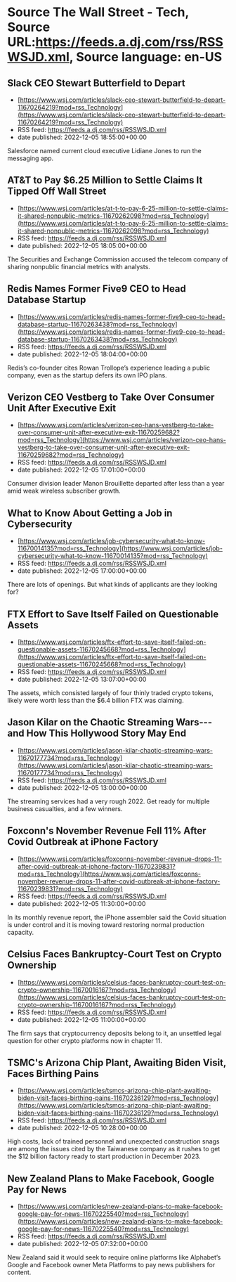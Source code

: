 # Source The Wall Street - Tech, Source URL:https://feeds.a.dj.com/rss/RSSWSJD.xml, Source language: en-US

## Slack CEO Stewart Butterfield to Depart
 - [https://www.wsj.com/articles/slack-ceo-stewart-butterfield-to-depart-11670264219?mod=rss_Technology](https://www.wsj.com/articles/slack-ceo-stewart-butterfield-to-depart-11670264219?mod=rss_Technology)
 - RSS feed: https://feeds.a.dj.com/rss/RSSWSJD.xml
 - date published: 2022-12-05 18:55:00+00:00

Salesforce named current cloud executive Lidiane Jones to run the messaging app.

## AT&T to Pay $6.25 Million to Settle Claims It Tipped Off Wall Street
 - [https://www.wsj.com/articles/at-t-to-pay-6-25-million-to-settle-claims-it-shared-nonpublic-metrics-11670262098?mod=rss_Technology](https://www.wsj.com/articles/at-t-to-pay-6-25-million-to-settle-claims-it-shared-nonpublic-metrics-11670262098?mod=rss_Technology)
 - RSS feed: https://feeds.a.dj.com/rss/RSSWSJD.xml
 - date published: 2022-12-05 18:05:00+00:00

The Securities and Exchange Commission accused the telecom company of sharing nonpublic financial metrics with analysts.

## Redis Names Former Five9 CEO to Head Database Startup
 - [https://www.wsj.com/articles/redis-names-former-five9-ceo-to-head-database-startup-11670263438?mod=rss_Technology](https://www.wsj.com/articles/redis-names-former-five9-ceo-to-head-database-startup-11670263438?mod=rss_Technology)
 - RSS feed: https://feeds.a.dj.com/rss/RSSWSJD.xml
 - date published: 2022-12-05 18:04:00+00:00

Redis’s co-founder cites Rowan Trollope’s experience leading a public company, even as the startup defers its own IPO plans.

## Verizon CEO Vestberg to Take Over Consumer Unit After Executive Exit
 - [https://www.wsj.com/articles/verizon-ceo-hans-vestberg-to-take-over-consumer-unit-after-executive-exit-11670259682?mod=rss_Technology](https://www.wsj.com/articles/verizon-ceo-hans-vestberg-to-take-over-consumer-unit-after-executive-exit-11670259682?mod=rss_Technology)
 - RSS feed: https://feeds.a.dj.com/rss/RSSWSJD.xml
 - date published: 2022-12-05 17:01:00+00:00

Consumer division leader Manon Brouillette departed after less than a year amid weak wireless subscriber growth.

## What to Know About Getting a Job in Cybersecurity
 - [https://www.wsj.com/articles/job-cybersecurity-what-to-know-11670014135?mod=rss_Technology](https://www.wsj.com/articles/job-cybersecurity-what-to-know-11670014135?mod=rss_Technology)
 - RSS feed: https://feeds.a.dj.com/rss/RSSWSJD.xml
 - date published: 2022-12-05 17:00:00+00:00

There are lots of openings. But what kinds of applicants are they looking for?

## FTX Effort to Save Itself Failed on Questionable Assets
 - [https://www.wsj.com/articles/ftx-effort-to-save-itself-failed-on-questionable-assets-11670245668?mod=rss_Technology](https://www.wsj.com/articles/ftx-effort-to-save-itself-failed-on-questionable-assets-11670245668?mod=rss_Technology)
 - RSS feed: https://feeds.a.dj.com/rss/RSSWSJD.xml
 - date published: 2022-12-05 13:07:00+00:00

The assets, which consisted largely of four thinly traded crypto tokens, likely were worth less than the $6.4 billion FTX was claiming.

## Jason Kilar on the Chaotic Streaming Wars---and How This Hollywood Story May End
 - [https://www.wsj.com/articles/jason-kilar-chaotic-streaming-wars-11670177734?mod=rss_Technology](https://www.wsj.com/articles/jason-kilar-chaotic-streaming-wars-11670177734?mod=rss_Technology)
 - RSS feed: https://feeds.a.dj.com/rss/RSSWSJD.xml
 - date published: 2022-12-05 13:00:00+00:00

The streaming services had a very rough 2022. Get ready for multiple business casualties, and a few winners.

## Foxconn's November Revenue Fell 11% After Covid Outbreak at iPhone Factory
 - [https://www.wsj.com/articles/foxconns-november-revenue-drops-11-after-covid-outbreak-at-iphone-factory-11670239831?mod=rss_Technology](https://www.wsj.com/articles/foxconns-november-revenue-drops-11-after-covid-outbreak-at-iphone-factory-11670239831?mod=rss_Technology)
 - RSS feed: https://feeds.a.dj.com/rss/RSSWSJD.xml
 - date published: 2022-12-05 11:30:00+00:00

In its monthly revenue report, the iPhone assembler said the Covid situation is under control and it is moving toward restoring normal production capacity.

## Celsius Faces Bankruptcy-Court Test on Crypto Ownership
 - [https://www.wsj.com/articles/celsius-faces-bankruptcy-court-test-on-crypto-ownership-11670016167?mod=rss_Technology](https://www.wsj.com/articles/celsius-faces-bankruptcy-court-test-on-crypto-ownership-11670016167?mod=rss_Technology)
 - RSS feed: https://feeds.a.dj.com/rss/RSSWSJD.xml
 - date published: 2022-12-05 11:00:00+00:00

The firm says that cryptocurrency deposits belong to it, an unsettled legal question for other crypto platforms now in chapter 11.

## TSMC's Arizona Chip Plant, Awaiting Biden Visit, Faces Birthing Pains
 - [https://www.wsj.com/articles/tsmcs-arizona-chip-plant-awaiting-biden-visit-faces-birthing-pains-11670236129?mod=rss_Technology](https://www.wsj.com/articles/tsmcs-arizona-chip-plant-awaiting-biden-visit-faces-birthing-pains-11670236129?mod=rss_Technology)
 - RSS feed: https://feeds.a.dj.com/rss/RSSWSJD.xml
 - date published: 2022-12-05 10:28:00+00:00

High costs, lack of trained personnel and unexpected construction snags are among the issues cited by the Taiwanese company as it rushes to get the $12 billion factory ready to start production in December 2023.

## New Zealand Plans to Make Facebook, Google Pay for News
 - [https://www.wsj.com/articles/new-zealand-plans-to-make-facebook-google-pay-for-news-11670225540?mod=rss_Technology](https://www.wsj.com/articles/new-zealand-plans-to-make-facebook-google-pay-for-news-11670225540?mod=rss_Technology)
 - RSS feed: https://feeds.a.dj.com/rss/RSSWSJD.xml
 - date published: 2022-12-05 07:32:00+00:00

New Zealand said it would seek to require online platforms like Alphabet’s Google and Facebook owner Meta Platforms to pay news publishers for content.

